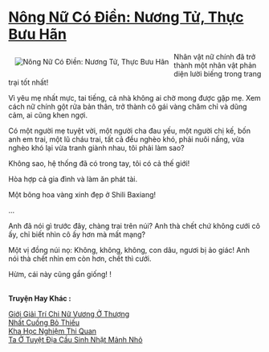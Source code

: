 <a href="https://truyenwiki.net/nong-nu-co-dien-nuong-tu-thuc-buu-han.39299/" title="Nông Nữ Có Điền: Nương Tử, Thực Bưu Hãn"><h1>Nông Nữ Có Điền: Nương Tử, Thực Bưu Hãn</h1></a><div style="display:table"><img align="right" style="float: left; padding: 10px;" src="https://truyenwiki.net/a/img/str/src/39299.jpg" alt="Nông Nữ Có Điền: Nương Tử, Thực Bưu Hãn">Nhân vật nữ chính đã trở thành một nhân vật phản diện lười biếng trong trang trại tốt nhất!<p></p> Vì yêu mẹ nhất mực, tai tiếng, cả nhà không ai chờ mong được gặp mẹ. Xem cách nữ chính gột rửa bản thân, trở thành cô gái vàng chăm chỉ và dũng cảm, ai cũng khen ngợi.<p></p> Có một người mẹ tuyệt vời, một người cha đau yếu, một người chị kế, bốn anh em trai, một lũ cháu trai, tất cả đều nghèo khó, phải nuôi nấng, vừa nghèo khó lại vừa tranh giành nhau, tôi phải làm sao?<p></p> Không sao, hệ thống đã có trong tay, tôi có cả thế giới!<p></p> Hòa hợp cả gia đình và làm ăn phát tài.<p></p> Một bông hoa vàng xinh đẹp ở Shili Baxiang!<p></p> ...<p></p> Anh đã nói gì trước đây, chàng trai trên núi? Anh thà chết chứ không cưới cô ấy, chỉ biết nhìn cô ấy hơn mà mất mạng?<p></p> Một vị đồng núi nọ: Không, không, không, con dâu, ngươi bị ảo giác! Anh nói thà chết nhìn em còn hơn, chết thì cưới.<p></p> Hừm, cái này cũng gần giống! !</div><p><br><b>Truyện Hay Khác :</b></p><a href="https://truyenwiki.net/gioi-giai-tri-chi-nu-vuong-o-thuong.35867/" alt="Giới Giải Trí Chi Nữ Vương Ở Thượng">Giới Giải Trí Chi Nữ Vương Ở Thượng</a><br/><a href="https://github.com/nownovels/topcv/tree/master/truyenhay/35155" alt="Nhất Cuồng Bỏ Thiếu">Nhất Cuồng Bỏ Thiếu</a><br/><a href="https://github.com/nownovels/topcv/tree/master/truyenhay/35493" alt="Kha Học Nghiệm Thi Quan">Kha Học Nghiệm Thi Quan</a><br/><a href="https://sangtacviet.wordpress.com/2020/10/22/ta-o-tuyet-dia-cau-sinh-nhat-manh-nho/" alt="Ta Ở Tuyệt Địa Cầu Sinh Nhặt Mảnh Nhỏ">Ta Ở Tuyệt Địa Cầu Sinh Nhặt Mảnh Nhỏ</a><br/>